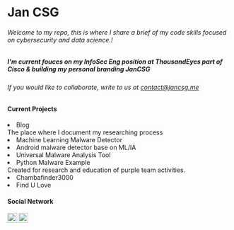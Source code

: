 # Jan CSG

###### Welcome to my repo, this is where I share a brief of my code skills focused on cybersecurity and data science.!

##### I'm current fouces on my InfoSec Eng position at ThousandEyes part of Cisco & building my personal branding JanCSG 
###### If you would like to collaborate, write to us at contact@jancsg.me 

#### Current Projects

<li>Blog</li>
The place where I document my researching process

<li>Machine Learning Malware Detector</li>

<li>Android malware detector base on ML/IA</li>

<li>Universal Malware Analysis Tool</li>

<li>Python Malware Example</li>
Created for research and education of purple team activities.

<li>Chambafinder3000</li>

<li>Find U Love</li>

#### Social Network

[<img align="left" alt="JoshMadakor | YouTube" width="22px" src="https://cdn.jsdelivr.net/npm/simple-icons@v3/icons/youtube.svg" />][youtube]

[<img align="left" alt="JoshMadakor | LinkedIn" width="22px" src="https://cdn.jsdelivr.net/npm/simple-icons@v3/icons/linkedin.svg" />][linkedin]

[youtube]: https://www.youtube.com/channel/UC7ricPsX64fGtivXuwnusyg

[linkedin]: https://linkedin.com/in/jancsg

<!--
**Jancsg/JanCSG** is a ✨ _special_ ✨ repository because its `README.md` (this file) appears on your GitHub profile.

Here are some ideas to get you started:

- 🔭 I’m currently working on ...
- 🌱 I’m currently learning ...
- 👯 I’m looking to collaborate on ...
- 🤔 I’m looking for help with ...
- 💬 Ask me about ...
- 📫 How to reach me: ...
- 😄 Pronouns: ...
- ⚡ Fun fact: ...
-->
